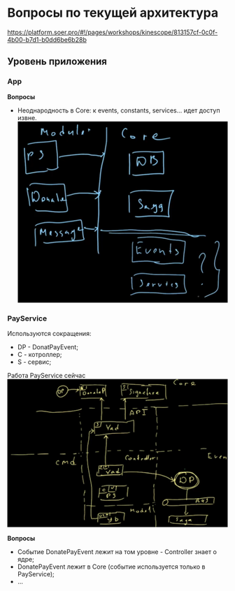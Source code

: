 # Вопросы по текущей архитектура

https://platform.soer.pro/#!/pages/workshops/kinescope/813157cf-0c0f-4b00-b7d1-b0dd6be6b28b

## Уровень приложения

### App

**Вопросы**
- Неоднародность в Core: к events, constants, services... идет доступ извне.
![img.png](img.png)

### PayService
Используются сокращения:
- DP - DonatPayEvent;
- C - котроллер;
- S - сервис;

Работа PayService сейчас
![img_1.png](img_1.png)

**Вопросы**
- Событие DonatePayEvent лежит на том уровне - Controller знает о ядре;
- DonatePayEvent лежит в Core (событие используется только в PayService);
- ...